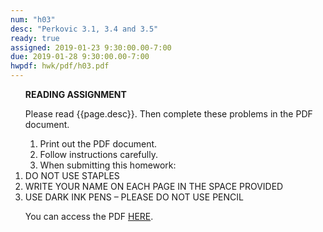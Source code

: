 ```yaml
---
num: "h03"
desc: "Perkovic 3.1, 3.4 and 3.5"
ready: true
assigned: 2019-01-23 9:30:00.00-7:00
due: 2019-01-28 9:30:00.00-7:00
hwpdf: hwk/pdf/h03.pdf
---
```

<ol markdown="1">

<b>READING ASSIGNMENT</b>

Please read {{page.desc}}.  Then complete these problems in the PDF document.

1) Print out the PDF document.
2) Follow instructions carefully.
3) When submitting this homework:
<li>DO NOT USE STAPLES</li>
<li>WRITE YOUR NAME ON EACH PAGE IN THE SPACE PROVIDED</li>
<li>USE DARK INK PENS – PLEASE DO NOT USE PENCIL</li>

You can access the PDF <a href="{{'hwk/pdf/h03.pdf' | relative_url }}">HERE</a>.

</ol>

